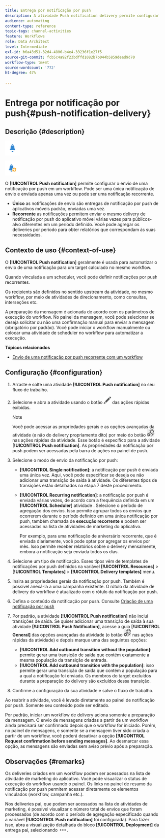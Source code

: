 ```yaml
---
title: Entrega por notificação por push
description: A atividade Push notification delivery permite configurar o envio de uma única notificação por push ou de uma notificação por push recorrente em um workflow.
audience: automating
content-type: reference
topic-tags: channel-activities
feature: Workflows
role: Data Architect
level: Intermediate
exl-id: b6a43d51-32d4-4806-b4e4-33236f1e27f5
source-git-commit: fcb5c4a92f23bdffd1082b7b044b5859dead9d70
workflow-type: tm+mt
source-wordcount: '772'
ht-degree: 47%

---
```


# Entrega por notificação por push{#push-notification-delivery}

## Descrição {#description}

![](assets/push.png)

![](assets/recurrentpush.png)

O **[!UICONTROL Push notification]** permite configurar o envio de uma notificação por push em um workflow. Pode ser uma única notificação de envio e enviada apenas uma vez ou pode ser uma notificação recorrente.

* **Único** as notificações de envio são entregas de notificação por push de aplicativos móveis padrão, enviadas uma vez.
* **Recorrente** as notificações permitem enviar o mesmo delivery de notificação por push do aplicativo móvel várias vezes para públicos-alvo diferentes em um período definido. Você pode agregar os deliveries por período para obter relatórios que correspondam às suas necessidades.

## Contexto de uso {#context-of-use}

O **[!UICONTROL Push notification]** geralmente é usada para automatizar o envio de uma notificação para um target calculado no mesmo workflow.

Quando vinculada a um scheduler, você pode definir notificações por push recorrentes.

Os recipients são definidos no sentido upstream da atividade, no mesmo workflow, por meio de atividades de direcionamento, como consultas, interseções etc.

A preparação da mensagem é acionada de acordo com os parâmetros de execução do workflow. No painel da mensagem, você pode selecionar se deseja solicitar ou não uma confirmação manual para enviar a mensagem (obrigatório por padrão). Você pode iniciar o workflow manualmente ou colocar uma atividade de scheduler no workflow para automatizar a execução.

**Tópicos relacionados**

* [Envio de uma notificação por push recorrente com um workflow](../../automating/using/recurring-push-notifications.md)

## Configuração {#configuration}

1. Arraste e solte uma atividade **[!UICONTROL Push notification]** no seu fluxo de trabalho.
1. Selecione e abra a atividade usando o botão ![](assets/edit_darkgrey-24px.png) das ações rápidas exibidas.

   >[!NOTE]
   >
   >Você pode acessar as propriedades gerais e as opções avançadas da atividade (e não do delivery propriamente dito) por meio do botão ![](assets/dlv_activity_params-24px.png) nas ações rápidas da atividade. Esse botão é específico para a atividade **[!UICONTROL Push notification]**. As propriedades da notificação por push podem ser acessadas pela barra de ações no painel de push.

1. Selecione o modo de envio da notificação por push:

   * **[!UICONTROL Single notification]**: a notificação por push é enviada uma única vez. Aqui, você pode especificar se deseja ou não adicionar uma transição de saída à atividade. Os diferentes tipos de transições estão detalhados na etapa 7 deste procedimento.
   * **[!UICONTROL Recurring notification]**: a notificação por push é enviada várias vezes, de acordo com a frequência definida em um **[!UICONTROL Scheduler]** atividade . Selecione o período de agregação dos envios. Isso permite agrupar todos os envios que ocorrerem durante o período definido em uma única notificação por push, também chamada de **execução recorrente** e podem ser acessadas na lista de atividades de marketing do aplicativo.

      Por exemplo, para uma notificação de aniversário recorrente, que é enviada diariamente, você pode optar por agregar os envios por mês. Isso permite receber relatórios sobre o delivery mensalmente, embora a notificação seja enviada todos os dias.

1. Selecione um tipo de notificação. Esses tipos vêm de templates de notificações por push definidos na variável **[!UICONTROL Resources]** > **[!UICONTROL Templates]** > **[!UICONTROL Delivery templates]** menu.
1. Insira as propriedades gerais da notificação por push. Também é possível anexá-la a uma campanha existente. O rótulo da atividade de delivery do workflow é atualizado com o rótulo da notificação por push.
1. Defina o conteúdo da notificação por push. Consulte [Criação de uma notificação por push](../../channels/using/preparing-and-sending-a-push-notification.md)
1. Por padrão, a atividade **[!UICONTROL Push notification]** não inclui transições de saída. Se quiser adicionar uma transição de saída à sua atividade **[!UICONTROL Push Notification]**, acesse a guia **[!UICONTROL General]** das opções avançadas da atividade (o botão ![](assets/dlv_activity_params-24px.png) nas ações rápidas da atividade) e depois marque uma das seguintes opções:

   * **[!UICONTROL Add outbound transition without the population]**: permite gerar uma transição de saída que contém exatamente a mesma população da transição de entrada.
   * **[!UICONTROL Add outbound transition with the population]**: isso permite gerar uma transição de saída que contém a população para a qual a notificação foi enviada. Os membros do target excluídos durante a preparação do delivery são excluídos dessa transição.

1. Confirme a configuração da sua atividade e salve o fluxo de trabalho.

Ao reabrir a atividade, você é levado diretamente ao painel de notificação por push. Somente seu conteúdo pode ser editado.

Por padrão, iniciar um workflow de delivery aciona somente a preparação da mensagem. O envio de mensagens criadas a partir de um workflow ainda precisará ser confirmado depois que o workflow for iniciado. Porém, no painel de mensagens, e somente se a mensagem tiver sido criada a partir de um workflow, você poderá desativar a opção **[!UICONTROL Request confirmation before sending messages]**. Ao desmarcar essa opção, as mensagens são enviadas sem aviso prévio após a preparação.

## Observações {#remarks}

Os deliveries criados em um workflow podem ser acessados na lista de atividade de marketing do aplicativo. Você pode visualizar o status de execução do workflow usando o painel. Os links no painel de resumo da notificação por push permitem acessar diretamente os elementos vinculados (workflow, campanha etc.).

Nos deliveries pai, que podem ser acessados na lista de atividades de marketing, é possível visualizar o número total de envios que foram processados (de acordo com o período de agregação especificado quando a variável **[!UICONTROL Push notification]** foi configurada). Para fazer isso, abra a visualização detalhada do bloco **[!UICONTROL Deployment]** da entrega pai, selecionando ![](assets/wkf_dlv_detail_button.png).
